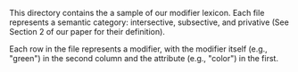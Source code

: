 This directory contains the a sample of our modifier lexicon. Each file represents a semantic category: intersective, subsective, and privative (See Section 2 of our paper for their definition). 

Each row in the file represents a modifier, with the modifier itself (e.g., "green") in the second column and the attribute (e.g., "color") in the first.